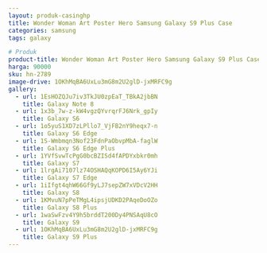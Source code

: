 ```yaml
---
layout: produk-casinghp
title: Wonder Woman Art Poster Hero Samsung Galaxy S9 Plus Case
categories: samsung
tags: galaxy

# Produk
product-title: Wonder Woman Art Poster Hero Samsung Galaxy S9 Plus Case
harga: 90000
sku: hn-2789
image-drive: 1OKhMqBA6UxLu3mG8m2U2glD-jxMRFC9g
gallery:
  - url: 1EsHOZQJu7iv3TkJU0zpEaT_TBkA2jbBN
    title: Galaxy Note 8
  - url: 1x3b_7w-z-kW4vgzQYvrqrFJ6Nrk_gpIy
    title: Galaxy S6
  - url: 1o5yuS1XD7zLPllo7_VjFB2nY9heqx7-n
    title: Galaxy S6 Edge
  - url: 1S-Wmbmqn3Nof23FdnPaObvpMbA-faglW
    title: Galaxy S6 Edge Plus
  - url: 1YVfSvwTcPgG0bcBZISd4fAPDYxbkr0mh
    title: Galaxy S7
  - url: 1lrgAi7107lz74OSHAQqKOPD6I5Ay6YJi
    title: Galaxy S7 Edge
  - url: 1iIfgt4qhW66Gf9yLJ7sepZW7xVDcV2HH
    title: Galaxy S8
  - url: 1KMvuN7pPeTMgL4ipsjUDKD2PAqeDoOZo
    title: Galaxy S8 Plus
  - url: 1waSwFzv4Y9h5brddT200Dy4PNSAqU8cO
    title: Galaxy S9
  - url: 1OKhMqBA6UxLu3mG8m2U2glD-jxMRFC9g
    title: Galaxy S9 Plus
---
```

